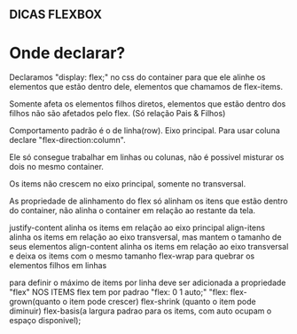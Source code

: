## DICAS FLEXBOX

# Onde declarar?

Declaramos "display: flex;" no css do container para que ele alinhe os elementos
que estão dentro dele, elementos que chamamos de flex-items. 

Somente afeta os elementos filhos diretos, elementos que estão dentro dos filhos
não são afetados pelo flex. (Só relação Pais & Filhos)

Comportamento padrão é o de linha(row). Eixo principal. Para usar coluna declare "flex-direction:column".

Ele só consegue trabalhar em linhas ou colunas, não é possivel misturar os dois no mesmo container.

Os items não crescem no eixo principal, somente no transversal.

As propriedade de alinhamento do flex só alinham os itens que estão dentro do container, não alinha
o container em relação ao restante da tela.

justify-content alinha os items em relação ao eixo principal
align-itens alinha os items em relação ao eixo transversal, mas mantem o tamanho de seus elementos
align-content alinha os items em relação ao eixo transversal e deixa os items com o mesmo tamanho
flex-wrap para quebrar os elementos filhos em linhas

para definir o máximo de items por linha deve ser adicionada a propriedade "flex" NOS ITEMS
flex tem por padrao "flex: 0 1 auto;" "flex: flex-grown(quanto o item pode crescer) flex-shrink (quanto o item
pode diminuir) flex-basis(a largura padrao para os items, com auto ocupam o espaço disponivel);